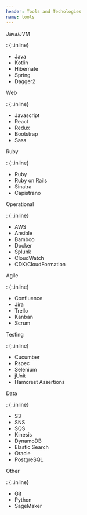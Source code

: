 ```yaml
---
header: Tools and Techologies
name: tools
---
```

Java/JVM

: {:.inline}
*   Java
*   Kotlin
*   Hibernate
*   Spring
*   Dagger2


Web

: {:.inline}
*   Javascript
*   React
*   Redux
*   Bootstrap
*   Sass

Ruby

: {:.inline}
*   Ruby
*   Ruby on Rails
*   Sinatra
*   Capistrano

Operational

: {:.inline}
*   AWS
*   Ansible
*   Bamboo
*   Docker
*   Splunk
*   CloudWatch
*   CDK/CloudFormation

Agile

: {:.inline}
*   Confluence
*   Jira
*   Trello
*   Kanban
*   Scrum

Testing

: {:.inline}
*   Cucumber
*   Rspec
*   Selenium
*   jUnit
*   Hamcrest Assertions

Data

: {:.inline}
*   S3
*   SNS
*   SQS
*   Kinesis
*   DynamoDB
*   Elastic Search
*   Oracle
*   PostgreSQL

Other

: {:.inline}
*   Git
*   Python
*   SageMaker
